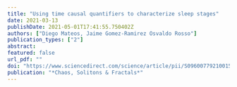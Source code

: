 ```yaml
---
title: "Using time causal quantifiers to characterize sleep stages"
date: 2021-03-13
publishDate: 2021-05-01T17:41:55.750402Z
authors: ["Diego Mateos, Jaime Gomez-Ramirez Osvaldo Rosso"]
publication_types: ["2"]
abstract: 
featured: false
url_pdf: ""
doi: "https://www.sciencedirect.com/science/article/pii/S0960077921001508?dgcid=coauthor"
publication: "*Chaos, Solitons & Fractals*"
---
```



